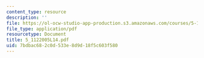 ```yaml
---
content_type: resource
description: ''
file: https://ol-ocw-studio-app-production.s3.amazonaws.com/courses/5-112-principles-of-chemical-science-fall-2005/7bdbac682c0d533e8d9d18f5c603f580_5_1122005L14.pdf
file_type: application/pdf
resourcetype: Document
title: 5_1122005L14.pdf
uid: 7bdbac68-2c0d-533e-8d9d-18f5c603f580
---
```

